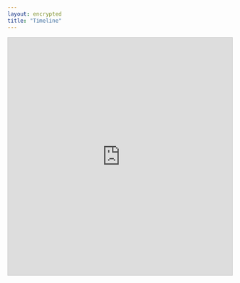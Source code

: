 ```yaml
---
layout: encrypted
title: "Timeline"
---
```


<iframe class="airtable-embed" src="https://airtable.com/embed/shrRk43fDN5C7OJ4z?backgroundColor=cyan" frameborder="0" onmousewheel="" width="100%" height="533" style="background: transparent; border: 1px solid #ccc;"></iframe>